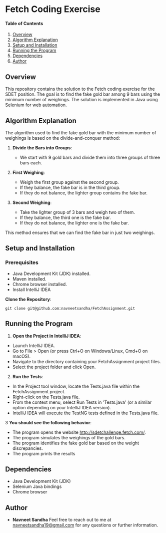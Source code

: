 # Fetch Coding Exercise
#### Table of Contents
1. [Overview](#overview)
2. [Algorithm Explanation](#algorithm-explanation)
3. [Setup and Installation](#setup-and-installation)
4. [Running the Program](#running-the-program)
5. [Dependencies](#dependencies)
6. [Author](#author)

## Overview
This repository contains the solution to the Fetch coding exercise for the SDET position. The goal is to find the fake gold bar among 9 bars using the minimum number of weighings. The solution is implemented in Java using Selenium for web automation.

## Algorithm Explanation
The algorithm used to find the fake gold bar with the minimum number of weighings is based on the divide-and-conquer method:

1. **Divide the Bars into Groups**:
    - We start with 9 gold bars and divide them into three groups of three bars each.

2. **First Weighing**:
    - Weigh the first group against the second group.
    - If they balance, the fake bar is in the third group.
    - If they do not balance, the lighter group contains the fake bar.

3. **Second Weighing**:
    - Take the lighter group of 3 bars and weigh two of them.
    - If they balance, the third one is the fake bar.
    - If they do not balance, the lighter one is the fake bar.

This method ensures that we can find the fake bar in just two weighings.

## Setup and Installation

### Prerequisites
- Java Development Kit (JDK) installed.
- Maven installed.
- Chrome browser installed.
- Install IntelliJ IDEA

**Clone the Repository**:

    git clone git@github.com:navneetsandha/FetchAssignment.git
    

## Running the Program

1. **Open the Project in IntelliJ IDEA**:

- Launch IntelliJ IDEA.
- Go to File > Open (or press Ctrl+O on Windows/Linux, Cmd+O on macOS).
- Navigate to the directory containing your FetchAssignment project files.
- Select the project folder and click Open.
  
2. **Run the Tests**:

- In the Project tool window, locate the Tests.java file within the FetchAssignment project.
- Right-click on the Tests.java file.
- From the context menu, select Run Tests in 'Tests.java' (or a similar option depending on your IntelliJ IDEA version).
- IntelliJ IDEA will execute the TestNG tests defined in the Tests.java file.
  
3 **You should see the following behavior**:

- The program opens the website http://sdetchallenge.fetch.com/. 
- The program simulates the weighings of the gold bars. 
- The program identifies the fake gold bar based on the weight discrepancies. 
- The program prints the results

## Dependencies

- Java Development Kit (JDK)
- Selenium Java bindings
- Chrome browser

## Author
- **Navneet Sandha**
Feel free to reach out to me at [navneetsandha19@gmail.com](mailto:navneetsandha19@gmail.com) for any questions or further information.
